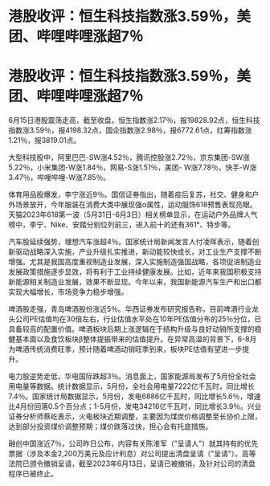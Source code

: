 # 港股收评：恒生科技指数涨3.59％，美团、哔哩哔哩涨超7％

# 港股收评：恒生科技指数涨3.59％，美团、哔哩哔哩涨超7％

6月15日港股震荡走高，截至收盘，恒生指数涨2.17％，报19828.92点，恒生科技指数涨3.59％，报4198.32点，国企指数涨2.98％，报6772.61点，红筹指数涨1.21％，报3819.01点。

大型科技股中，阿里巴巴-SW涨4.52％，腾讯控股涨2.72％，京东集团-SW涨5.22％，小米集团-W涨1.84％，网易-S涨1.51％，美团-
W涨7.78％，快手-W涨3.47％，哔哩哔哩-W涨7.85％。

体育用品股爆发，李宁涨近9％。国信证券指出，随着疫后复苏，社交、健身和户外场景放开，今年服装在消费大类中展现强α属性，运动服饰618预售表现亮眼。天猫2023年618第一波（5月31日-6月3日）相关榜单显示，在运动户外品牌人气榜中，李宁、Nike、安踏分别位列前三，进入前十的还有361°、特步等。

汽车股延续强势，理想汽车涨超4％。国家统计局新闻发言人付凌晖表示，随着创新驱动战略深入实施，产业升级扎实推进，新动能较快成长，对工业生产支撑不断增强。尤其是我国高度重视制造业发展，深入实施制造强国战略，各项促进制造业发展政策措施逐步显效，将有利于工业持续健康发展。比如，近年来我国积极支持新能源相关制造业发展，效果不断显现。今年以来，我国新能源汽车生产和出口都实现大幅增长，市场竞争力稳步增强。

啤酒股走强，青岛啤酒股份涨近5％。华西证券发布研究报告称，目前啤酒行业龙头公司PE估值均在30倍左右，行业估值水平处在10年PE估值分布的25％分位，已具备较高的配置价值。啤酒板块后期上涨逻辑在于结构升级与良好动销所支撑的稳健基本面以及食饮板块β整体提振带来的估值提升。在异常高温的背景下，6-8月为啤酒传统消费旺季，预计随着啤酒动销旺季到来，板块PE估值有望进一步提升。

电力股逆势走低，华电国际跌超3％。消息面上，国家能源局发布了5月份全社会用电量等数据。统计数据显示，5月份，全社会用电量7222亿千瓦时，同比增长7.4％。国家统计局数据显示，5月份，发电6886亿千瓦时，同比增长5.6％，增速比4月份回落0.5个百分点；1-5月份，发电34216亿千瓦时，同比增长3.9％。兴业证券分析师蔡屹表示，火电板块近期调整，主要因为煤炭价格调整至长协价上限，达到部分投资煤价调整预期；煤价跌落过快，担心会有托底措施。

融创中国涨近7％，公司昨日公布，内容有关陈淮军（"呈请人"）就其持有的优先票据（涉及本金2,200万美元及应计利息）对公司提出清盘呈请（"呈请"）。高等法院已颁令撤销呈请，截至2023年6月13日，呈请已被撤销，及针对公司的清盘程序已被终止。

